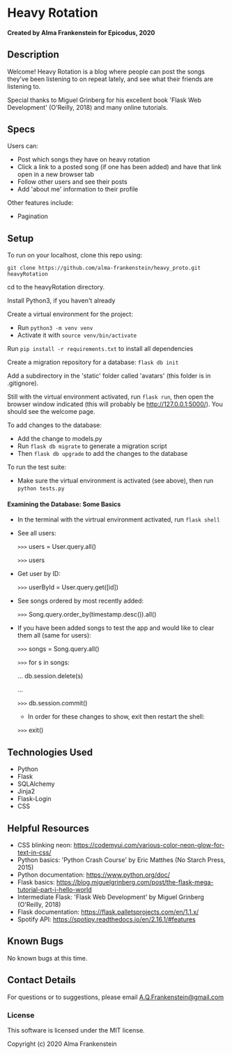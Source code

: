 # Heavy Rotation

#### Created by Alma Frankenstein for Epicodus, 2020

## Description
Welcome! Heavy Rotation is a blog where people can post the songs they've been listening to on repeat lately, and see what their friends are listening to.

Special thanks to Miguel Grinberg for his excellent book 'Flask Web Development' (O'Reilly, 2018) and many online tutorials.

## Specs
Users can:
* Post which songs they have on heavy rotation
* Click a link to a posted song (if one has been added) and have that link open in a new browser tab
* Follow other users and see their posts
* Add 'about me' information to their profile

Other features include:
* Pagination

## Setup

To run on your localhost, clone this repo using:

```git clone https://github.com/alma-frankenstein/heavy_proto.git heavyRotation```

cd to the heavyRotation directory.

Install Python3, if you haven't already

Create a virtual environment for the project:
* Run ```python3 -m venv venv```
* Activate it with ```source venv/bin/activate```

Run ```pip install -r requirements.txt``` to install all dependencies

Create a migration repository for a database: ```flask db init```

Add a subdirectory in the 'static' folder called 'avatars' (this folder is in .gitignore).

Still with the virtual environment activated, run ```flask run```, then open the browser window indicated
(this will probably be http://127.0.0.1:5000/). You should see the welcome page.

To add changes to the database:
* Add the change to models.py
* Run ```flask db migrate``` to generate a migration script
* Then ```flask db upgrade``` to add the changes to the database

To run the test suite:
* Make sure the virtual environment is activated (see above), then run ```python tests.py```

#### Examining the Database: Some Basics
* In the terminal with the virtrual environment activated, run ```flask shell```
* See all users:

  `>>>` users = User.query.all() 
  
  `>>>` users

* Get user by ID:

  `>>>` userById = User.query.get([id])

* See songs ordered by most recently added:
  
  `>>>` Song.query.order_by(timestamp.desc()).all()

* If you have been added songs to test the app and would like to clear them all (same for users):
  
  `>>>` songs = Song.query.all()
  
  `>>>` for s in songs:

  ...     db.session.delete(s)

  ... 

  `>>>` db.session.commit()

  * In order for these changes to show, exit then restart the shell:

  `>>>` exit()

## Technologies Used

* Python
* Flask
* SQLAlchemy
* Jinja2
* Flask-Login
* CSS

## Helpful Resources
* CSS blinking neon:
    https://codemyui.com/various-color-neon-glow-for-text-in-css/
* Python basics:
    'Python Crash Course' by Eric Matthes (No Starch Press, 2015)
* Python documentation:
    https://www.python.org/doc/
* Flask basics:
    https://blog.miguelgrinberg.com/post/the-flask-mega-tutorial-part-i-hello-world
* Intermediate Flask:
    'Flask Web Development' by Miguel Grinberg (O'Reilly, 2018)
* Flask documentation:
    https://flask.palletsprojects.com/en/1.1.x/
* Spotify API:
    https://spotipy.readthedocs.io/en/2.16.1/#features

## Known Bugs

No known bugs at this time.

## Contact Details

For questions or to suggestions, please email A.Q.Frankenstein@gmail.com

### License

This software is licensed under the MIT license.

Copyright (c) 2020 Alma Frankenstein

